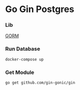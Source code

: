 # Go Gin Postgres

### Lib
[GORM](https://gorm.io/docs/)

### Run Database
```sh
docker-compose up
```

### Get Module
```sh
go get github.com/gin-gonic/gin
```

